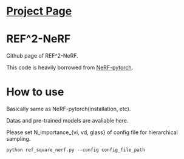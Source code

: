 # [Project  Page](https://woo-seok-kim.github.io/ref_square_nerf/)

# REF^2-NeRF
Github page of REF^2-NeRF.

This code is heavily borrowed from [NeRF-pytorch](https://github.com/yenchenlin/nerf-pytorch).

# How to use

Basically same as NeRF-pytorch(installation, etc).

Datas and pre-trained models are avaliable here.

Please set N_importance_{vi, vd, glass} of config file for hierarchical sampling.

```
python ref_square_nerf.py --config config_file_path
```

